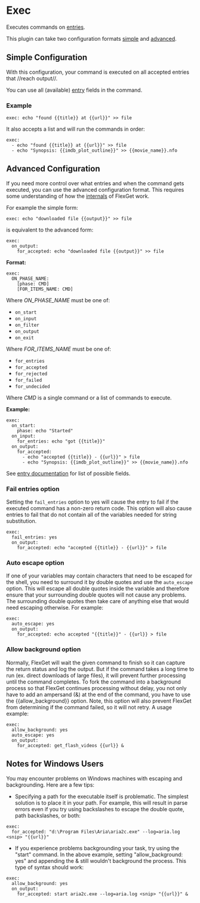 # Exec
Executes commands on [entries](/Entry).

This plugin can take two configuration formats [simple](#SimpleConfiguration) and [advanced](#AdvancedConfiguration).

## Simple Configuration
With this configuration, your command is executed on all accepted entries that //reach output//.

You can use all (available) [entry](/Entry) fields in the command.

### Example
```
exec: echo "found {{title}} at {{url}}" >> file
```

It also accepts a list and will run the commands in order:

```
exec:
  - echo "found {{title}} at {{url}}" >> file
  - echo "Synopsis: {{imdb_plot_outline}}" >> {{movie_name}}.nfo
```

## Advanced Configuration
If you need more control over what entries and when the command gets executed, you can use the advanced configuration format. This requires some understanding of how the [internals](/Developers) of FlexGet work.

For example the simple form:

```
exec: echo "downloaded file {{output}}" >> file
```

is equivalent to the advanced form:

```
exec:
  on_output:
    for_accepted: echo "downloaded file {{output}}" >> file
```

**Format:**

```
exec:
  ON_PHASE_NAME:
    [phase: CMD]
    [FOR_ITEMS_NAME: CMD]
```

Where *ON_PHASE_NAME* must be one of:
- `on_start`
- `on_input`
- `on_filter`
- `on_output`
- `on_exit`

Where *FOR_ITEMS_NAME* must be one of:
- `for_entries`
- `for_accepted`
- `for_rejected`
- `for_failed`
- `for_undecided`

Where *CMD* is a single command or a list of commands to execute.

**Example:**

```
exec:
  on_start:
    phase: echo "Started"
  on_input:
    for_entries: echo "got {{title}}"
  on_output:
    for_accepted:
      - echo "accepted {{title}} - {{url}}" > file
      - echo "Synopsis: {{imdb_plot_outline}}" >> {{movie_name}}.nfo
```

See [entry documentation](/Entry) for list of possible fields.

### Fail entries option
Setting the `fail_entries` option to yes will cause the entry to fail if the executed command has a non-zero return code.
This option will also cause entries to fail that do not contain all of the variables needed for string substitution.

```
exec:
  fail_entries: yes
  on_output:
    for_accepted: echo "accepted {{title}} - {{url}}" > file
```

### Auto escape option
If one of your variables may contain characters that need to be escaped for the shell, you need to surround it by double quotes and use the `auto_escape` option. This will escape all double quotes inside the variable and therefore ensure that your surrounding double quotes will not cause any problems. The surrounding double quotes then take care of anything else that would need escaping otherwise. For example:
```
exec:
  auto_escape: yes
  on_output:
    for_accepted: echo accepted "{{title}}" - {{url}} > file
```

### Allow background option
Normally, FlexGet will wait the given command to finish so it can capture the return status and log the output. But if the command takes a long time to run (ex. direct downloads of large files), it will prevent further processing until the command completes. To fork the command into a background process so that FlexGet continues processing without delay, you not only have to add an ampersand (&) at the end of the command, you have to use the {{allow_background}} option. Note, this option will also prevent FlexGet from determining if the command failed, so it will not retry. A usage example:

```
exec:
  allow_background: yes
  auto_escape: yes
  on_output:
    for_accepted: get_flash_videos {{url}} &
```

## Notes for Windows Users
You may encounter problems on Windows machines with escaping and backgrounding.  Here are a few tips:

* Specifying a path for the executable itself is problematic.  The simplest solution is to place it in your path.  For example, this will result in parse errors even if you try using backslashes to escape the double quote, path backslashes, or both:

```
exec:
  for_accepted: "d:\Program Files\Aria\aria2c.exe" --log=aria.log <snip> "{{url}}"
```

* If you experience problems backgrounding your task, try using the "start" command.  In the above example, setting "allow_background: yes" and appending the & still wouldn't background the process.  This type of syntax should work:

```
exec:
  allow_background: yes
  on_output:
    for_accepted: start aria2c.exe --log=aria.log <snip> "{{url}}" &
```